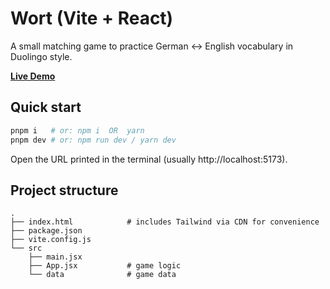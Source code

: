 # Wort (Vite + React)

A small matching game to practice German ↔ English vocabulary in Duolingo style.

**[Live Demo](https://wort.kafagoz.com/)**

## Quick start

```bash
pnpm i   # or: npm i  OR  yarn
pnpm dev # or: npm run dev / yarn dev
```

Open the URL printed in the terminal (usually http://localhost:5173).

## Project structure

```
.
├── index.html            # includes Tailwind via CDN for convenience
├── package.json
├── vite.config.js
└── src
    ├── main.jsx
    ├── App.jsx           # game logic
    └── data              # game data
```

 